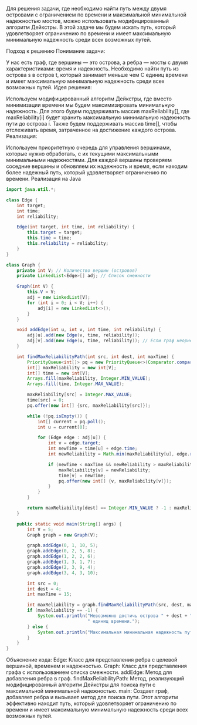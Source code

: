 Для решения задачи, где необходимо найти путь между двумя островами с ограничением по времени и максимальной минимальной
надежностью мостов, можно использовать модифицированный алгоритм Дейкстры. В этой задаче мы будем искать путь, который
удовлетворяет ограничению по времени и имеет максимальную минимальную надежность среди всех возможных путей.

Подход к решению
Понимание задачи:

У нас есть граф, где вершины — это острова, а ребра — мосты с двумя характеристиками: время и надежность.
Необходимо найти путь из острова s в остров t, который занимает меньше чем C единиц времени и имеет максимальную
минимальную надежность среди всех возможных путей.
Идея решения:

Используем модифицированный алгоритм Дейкстры, где вместо минимизации времени мы будем максимизировать минимальную
надежность.
Для этого будем поддерживать массив maxReliability[], где maxReliability[i] будет хранить максимальную минимальную
надежность пути до острова i.
Также будем поддерживать массив time[], чтобы отслеживать время, затраченное на достижение каждого острова.
Реализация:

Используем приоритетную очередь для управления вершинами, которые нужно обработать, с их текущими максимальными
минимальными надежностями.
Для каждой вершины проверяем соседние вершины и обновляем их надежность и время, если находим более надежный путь,
который удовлетворяет ограничению по времени.
Реализация на Java

```java
import java.util.*;

class Edge {
    int target;
    int time;
    int reliability;

    Edge(int target, int time, int reliability) {
        this.target = target;
        this.time = time;
        this.reliability = reliability;
    }
}

class Graph {
    private int V; // Количество вершин (островов)
    private LinkedList<Edge>[] adj; // Список смежности

    Graph(int V) {
        this.V = V;
        adj = new LinkedList[V];
        for (int i = 0; i < V; i++) {
            adj[i] = new LinkedList<>();
        }
    }

    void addEdge(int u, int v, int time, int reliability) {
        adj[u].add(new Edge(v, time, reliability));
        adj[v].add(new Edge(u, time, reliability)); // Если граф неориентированный
    }

    int findMaxReliabilityPath(int src, int dest, int maxTime) {
        PriorityQueue<int[]> pq = new PriorityQueue<>(Comparator.comparingInt(a -> -a[1]));
        int[] maxReliability = new int[V];
        int[] time = new int[V];
        Arrays.fill(maxReliability, Integer.MIN_VALUE);
        Arrays.fill(time, Integer.MAX_VALUE);

        maxReliability[src] = Integer.MAX_VALUE;
        time[src] = 0;
        pq.offer(new int[] {src, maxReliability[src]});

        while (!pq.isEmpty()) {
            int[] current = pq.poll();
            int u = current[0];

            for (Edge edge : adj[u]) {
                int v = edge.target;
                int newTime = time[u] + edge.time;
                int newReliability = Math.min(maxReliability[u], edge.reliability);

                if (newTime < maxTime && newReliability > maxReliability[v]) {
                    maxReliability[v] = newReliability;
                    time[v] = newTime;
                    pq.offer(new int[] {v, maxReliability[v]});
                }
            }
        }

        return maxReliability[dest] == Integer.MIN_VALUE ? -1 : maxReliability[dest];
    }

    public static void main(String[] args) {
        int V = 5;
        Graph graph = new Graph(V);

        graph.addEdge(0, 1, 10, 5);
        graph.addEdge(0, 2, 5, 8);
        graph.addEdge(1, 2, 2, 6);
        graph.addEdge(1, 3, 1, 7);
        graph.addEdge(2, 3, 9, 4);
        graph.addEdge(3, 4, 3, 10);

        int src = 0;
        int dest = 4;
        int maxTime = 15;

        int maxReliability = graph.findMaxReliabilityPath(src, dest, maxTime);
        if (maxReliability == -1) {
            System.out.println("Невозможно достичь острова " + dest + " из острова " + src + " за " + maxTime +
                               " единиц времени.");
        } else {
            System.out.println("Максимальная минимальная надежность пути: " + maxReliability);
        }
    }
}
```

Объяснение кода:
Edge: Класс для представления ребра с целевой вершиной, временем и надежностью.
Graph: Класс для представления графа с использованием списка смежности.
addEdge: Метод для добавления ребра в граф.
findMaxReliabilityPath: Метод, реализующий модифицированный алгоритм Дейкстры для поиска пути с максимальной минимальной
надежностью.
main: Создает граф, добавляет ребра и вызывает метод для поиска пути.
Этот алгоритм эффективно находит путь, который удовлетворяет ограничению по времени и имеет максимальную минимальную
надежность среди всех возможных путей.